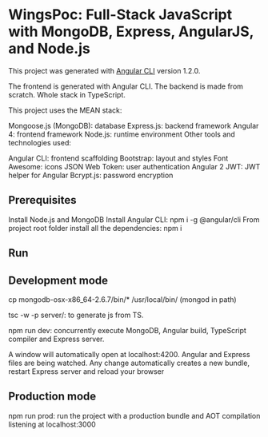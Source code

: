 # WingsPoc: Full-Stack JavaScript with MongoDB, Express, AngularJS, and Node.js

This project was generated with [Angular CLI](https://github.com/angular/angular-cli) version 1.2.0.

The frontend is generated with Angular CLI. The backend is made from scratch. Whole stack in TypeScript.

This project uses the MEAN stack:

Mongoose.js (MongoDB): database
Express.js: backend framework
Angular 4: frontend framework
Node.js: runtime environment
Other tools and technologies used:

Angular CLI: frontend scaffolding
Bootstrap: layout and styles
Font Awesome: icons
JSON Web Token: user authentication
Angular 2 JWT: JWT helper for Angular
Bcrypt.js: password encryption



## Prerequisites

Install Node.js and MongoDB
Install Angular CLI: npm i -g @angular/cli
From project root folder install all the dependencies: npm i

## Run

## Development mode

cp mongodb-osx-x86_64-2.6.7/bin/* /usr/local/bin/ (mongod in path)

tsc -w -p server/: to generate js from TS.

npm run dev: concurrently execute MongoDB, Angular build, TypeScript compiler and Express server.

A window will automatically open at localhost:4200. Angular and Express files are being watched. Any change automatically creates a new bundle, restart Express server and reload your browser

## Production mode

npm run prod: run the project with a production bundle and AOT compilation listening at localhost:3000

